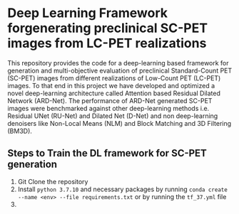 # Deep Learning Framework forgenerating preclinical SC-PET images from LC-PET realizations
This repository provides the code for a deep-learning based framework for generation and multi-objective evaluation of preclinical Standard-Count PET (SC-PET) images from different realizations of Low-Count PET (LC-PET) images. To that end in this project we have developed and optimized a novel deep-learning architecture called Attention based Residual Dilated Network (ARD-Net). The performance of ARD-Net generated SC-PET images were benchmarked against other deep-learning methods i.e. Residual UNet (RU-Net) and Dilated Net (D-Net) and non deep-learning denoisers like Non-Local Means (NLM) and Block Matching and 3D Filtering (BM3D).

## Steps to Train the DL framework for SC-PET generation
1. Git Clone the repository
2. Install `python 3.7.10` and necessary packages by running `conda create --name <env> --file requirements.txt` or by running the `tf_37.yml` file
3. 


